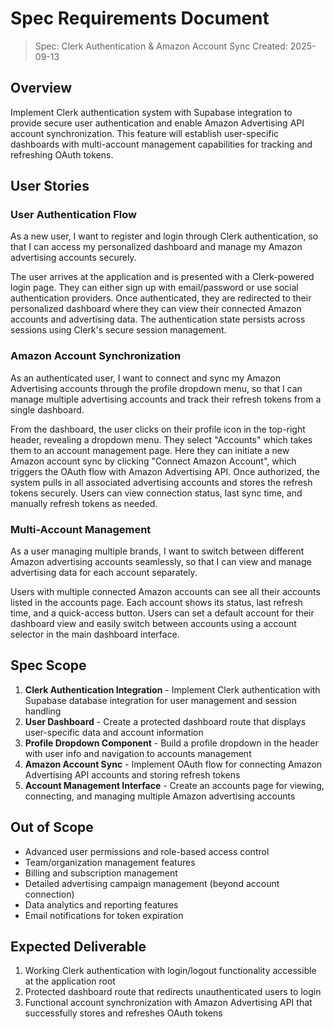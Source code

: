 # Spec Requirements Document

> Spec: Clerk Authentication & Amazon Account Sync
> Created: 2025-09-13

## Overview

Implement Clerk authentication system with Supabase integration to provide secure user authentication and enable Amazon Advertising API account synchronization. This feature will establish user-specific dashboards with multi-account management capabilities for tracking and refreshing OAuth tokens.

## User Stories

### User Authentication Flow

As a new user, I want to register and login through Clerk authentication, so that I can access my personalized dashboard and manage my Amazon advertising accounts securely.

The user arrives at the application and is presented with a Clerk-powered login page. They can either sign up with email/password or use social authentication providers. Once authenticated, they are redirected to their personalized dashboard where they can view their connected Amazon accounts and advertising data. The authentication state persists across sessions using Clerk's secure session management.

### Amazon Account Synchronization

As an authenticated user, I want to connect and sync my Amazon Advertising accounts through the profile dropdown menu, so that I can manage multiple advertising accounts and track their refresh tokens from a single dashboard.

From the dashboard, the user clicks on their profile icon in the top-right header, revealing a dropdown menu. They select "Accounts" which takes them to an account management page. Here they can initiate a new Amazon account sync by clicking "Connect Amazon Account", which triggers the OAuth flow with Amazon Advertising API. Once authorized, the system pulls in all associated advertising accounts and stores the refresh tokens securely. Users can view connection status, last sync time, and manually refresh tokens as needed.

### Multi-Account Management

As a user managing multiple brands, I want to switch between different Amazon advertising accounts seamlessly, so that I can view and manage advertising data for each account separately.

Users with multiple connected Amazon accounts can see all their accounts listed in the accounts page. Each account shows its status, last refresh time, and a quick-access button. Users can set a default account for their dashboard view and easily switch between accounts using a account selector in the main dashboard interface.

## Spec Scope

1. **Clerk Authentication Integration** - Implement Clerk authentication with Supabase database integration for user management and session handling
2. **User Dashboard** - Create a protected dashboard route that displays user-specific data and account information
3. **Profile Dropdown Component** - Build a profile dropdown in the header with user info and navigation to accounts management
4. **Amazon Account Sync** - Implement OAuth flow for connecting Amazon Advertising API accounts and storing refresh tokens
5. **Account Management Interface** - Create an accounts page for viewing, connecting, and managing multiple Amazon advertising accounts

## Out of Scope

- Advanced user permissions and role-based access control
- Team/organization management features
- Billing and subscription management
- Detailed advertising campaign management (beyond account connection)
- Data analytics and reporting features
- Email notifications for token expiration

## Expected Deliverable

1. Working Clerk authentication with login/logout functionality accessible at the application root
2. Protected dashboard route that redirects unauthenticated users to login
3. Functional account synchronization with Amazon Advertising API that successfully stores and refreshes OAuth tokens